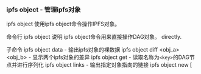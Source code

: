 ### ipfs object - 管理ipfs对象
ipfs object
使用ipfs object命令操作IPFS对象。

命令行
ipfs object
说明
ipfs object命令用来直接操作DAG对象。 directly.

子命令
ipfs object data <key>           - 输出ipfs对象的裸数据
ipfs object diff <obj_a> <obj_b> - 显示两个ipfs对象的差异
ipfs object get <key>            - 读取名称为`<key>`的DAG节点并进行序列化
ipfs object links <key>          - 输出指定对象指向的链接
ipfs object new [<template>]     - 使用给定的ipfs模版创建一个新的对象
ipfs object patch                - 基于现有对象创建一个新的DAG对象
ipfs object put <data>           - 将输入保存为DAG对象，并输出显示生成的密钥
ipfs object stat <key>           - 读取名称为`<key>`的DAG节点旳统计信息
使用ipfs object <subcmd> --help查看子命令的详细帮助信息。

### ipfs object data - 显示对象裸数据
ipfs object data
使用ipfs object data <key>命令输出指定ipfs对象的原始字节流。

命令行
ipfs object data [--] <key>
<key> - 要读取对象的键，base58编码，multihash格式

说明
ipfs object data命令用来读取DAG节点中保存的原始数据，并输出到 标准输出设备。参数<key>是base58编码的multihash哈希。

注意，--encoding选项不会影响输出，因为输出的是对象的原始数据。

### ipfs object diff - 显示对象差异
ipfs object diff
使用ipfs object diff <obj_a> <obj_b>命令显示两个ipfs对象的差异。

命令行
ipfs object diff [--verbose | -v] [--] <obj_a> <obj_b>
参数：

<obj_a> - 参与比较的对象a
<obj_b> - 参与比较的对象b
选项
-v, --verbose bool - 是否显示详细信息
说明
ipfs object diff命令可以显示两个ipfs对象的差异。

示例:

> ls foo
bar baz/ giraffe
> ipfs add -r foo
...
Added QmegHcnrPgMwC7tBiMxChD54fgQMBUecNw9nE9UUU4x1bz foo
> OBJ_A=QmegHcnrPgMwC7tBiMxChD54fgQMBUecNw9nE9UUU4x1bz
> echo "different content" > foo/bar
> ipfs add -r foo
...
Added QmcmRptkSPWhptCttgHg27QNDmnV33wAJyUkCnAvqD3eCD foo
> OBJ_B=QmcmRptkSPWhptCttgHg27QNDmnV33wAJyUkCnAvqD3eCD
> ipfs object diff -v $OBJ_A $OBJ_B
Changed "bar" from QmNgd5cz2jNftnAHBhcRUGdtiaMzb5Rhjqd4etondHHST8 to QmRfFVsjSXkhFxrfWnLpMae2M4GBVsry6VAuYYcji5MiZb.

### ipfs object get - 格式化显示对象数据
ipfs object get
使用ipfs object get <key>命令读取并序列化指定的DAG节点。

命令行
ipfs object get [--] <key>
<key> - 要读取对象的键，base58编码，multihash格式

说明
ipfs object get命令用来提取指定DAG节点旳内容。使用--encoding 选项声明序列化的格式。该命令在标准输出设备stdout上显示输出，参数 <key>是base58编码的multihash哈希。

ipfs object get支持以下序列化编码格式：

"protobuf"
"json"
"xml"
使用--encoding或--enc选项来声明上述编码格式。

### ipfs object links - 显示对象的链接
ipfs object links
使用ipfs object links <key>命令输出指定对象的链接对象。

命令行
ipfs object links [--headers | -v] [--] <key>
<key> - 对象的键，base58编码，multihash格式

选项
-v, --headers bool - 是否打印表头，例如哈希、大小、名称，默认值：false
说明
ipfs object links命令用来提取一个指定DAG节点旳链接对象，并将结果 在标准输出设备上列表显示，参数<key>为base58编码。

### ipfs object new - 创建新对象
ipfs object new
使用ipfs object new [<template>]命令可以基于模板创建一个新的ipfs对象。

命令行
ipfs object new [--] [<template>]
[<template>] - 要使用的模板，可选

说明
ipfs object new命令用来创建新的DAG节点。默认情况下它创建并返回一个空的节点， 但是可以传入一个可选的模板来创建有预定格式的节点。

目前可用的模板为：

unixfs-dir

### ipfs object patch - 派生新对象
ipfs object patch
使用ipfs object patch命令可以基于已有的对象创建一个新的DAG对象。

命令行
ipfs object patch
说明
ipfs object patch <root> <cmd> <args>命令用来创建定制DAG对象。该 命令修改已有的对象，然后得到一个新的对象，可以认为它是DAG版本的ipfs对象 修改方法。

子命令
ipfs object patch add-link <root> <name> <ref> - 为指定对象添加一个链接
ipfs object patch append-data <root> <data>    - 向DAG节点旳数据段追加数据
ipfs object patch rm-link <root> <link>        - 删除对象的指定链接
ipfs object patch set-data <root> <data>       - 设置IPFS对象的数据字段
使用ipfs object patch <subcmd> --help查看子命令的详细帮助信息。

### ipfs object patch add-link - 添加链接
ipfs object patch add-link
使用ipfs object patch add-link <root> <name> <ref>命令为指定对象添加一个新的链接。

命令行
ipfs object patch add-link [--create | -p] [--] <root> <name> <ref>
参数：

<root> - 要修改的节点哈希
<name> - 要创建的链接名称
<ref>  - 要链接的IPFS对象
选项
-p, --create bool - 是否创建中间节点，默认值：false
说明
ipfs object patch add-link命令为指定对象添加一个默克尔链接，并返回结果哈希。

示例
下面代码创建一个新的空目录，然后再其中添加一个名为foo的链接，该链接 指向一个内容为bar的文件，然后返回新对象的哈希：

$ EMPTY_DIR=$(ipfs object new unixfs-dir)
$ BAR=$(echo "bar" | ipfs add -q)
$ ipfs object patch $EMPTY_DIR add-link foo $BAR

### ipfs object patch append-data - 追加新数据
ipfs object patch append-data
使用ipfs object patch append-data <root> <data>命令向DAG节点旳数据段追加数据。

命令行
ipfs object patch append-data [--] <root> <data>
参数：

<root> - 要修改的节点哈希
<data> - 要追加的数据
说明
ipfs object patch append-data命令向指定对象的数据段追加新的数据。

示例
$ echo "hello" | ipfs object patch $HASH append-data
注意，上面的命令不会将数据写入文件 —— 它直接修改DAG对象的裸数据。一个对象 最多可保存1MB的数据，大于该尺寸的对象不会被网络接受。

### ipfs object patch rm-link - 删除链接
ipfs object patch rm-link
使用ipfs object patch rm-link <root> <link>方法移除一个对象的指定链接。

命令行
ipfs object patch rm-link [--] <root> <link>
参数：

<root> - 要修改的节点
<link> - 要移除的链接
说明
ipfs object patch rm-link命令从节点移除一个指定的链接。

### ipfs object patch set-data - 更新节点数据
ipfs object patch set-data
使用ipfs object patch set-data <root> <data>命令修改指定IPFS对象的数据字段。

命令行
ipfs object patch set-data [--] <root> <data>
参数：

<root> - 要修改的节点
<data> - 要设置的新数据
说明
ipfs object patch set-data命令读取标准输入stdin，然后用输入内容更新节点。

例如：

$ echo "my data" | ipfs object patch $MYHASH set-data

### ipfs object put - 将数据转化为ipfs对象
ipfs object put
使用ipfs object put <data>命令将输入内容保存为DAG对象，并输出该对象的键。

命令行
ipfs object put [--inputenc=<inputenc>] [--datafieldenc=<datafieldenc>] [--] <data>
<data> - 要保存的数据

选项
--inputenc     string - 输入数据的编码类型，有以下可选值：`protobuf`、 `json`，默认值： json
--datafieldenc string - 数据字段的编码类型，可以是`text`或`base64`，默认值：text
说明
ipfs object put命令利用输入创建一个新的对象，输出为base58编码的multihash值。

使用--inputenc选项设置输入数据的编码格式，可选以下值：

"protobuf"
"json" (default)
示例：

$ echo '{ "Data": "abc" }' | ipfs object put
如上命令使用数据abc创建一个新的不包含链接的节点。要创建一个包含链接的 对象，需要先创建一个文件，例如node.json，内容如下：

{
    "Data": "another",
    "Links": [ {
        "Name": "some link",
        "Hash": "QmXg9Pp2ytZ14xgmQjYEiHjVjMFXzCVVEcRTWJBmLgR39V",
        "Size": 8
    } ]
}
然后执行以下命令：

$ ipfs object put node.json

### ipfs object stat - 显示节点统计信息
ipfs object stat
使用ipfs object stat <key>命令读取指定DAG节点旳统计信息。

命令行
ipfs object stat [--] <key>
<key> - 要读取统计信息的节点的键，base58编码，multihas格式

说明
ipfs object stat命令可以输出显示DAG节点旳统计信息。 <key>参数为base58编码的哈希，格式为multihash。该命令输出到 标准输出设备stdout，内容如下：

NumLinks        int - 链接表中的链接数
BlockSize       int - 数据块大小
LinksSize       int - 链接段大小
DataSize        int - 数据段大小
CumulativeSize  int - 数据及链接的累计大小
